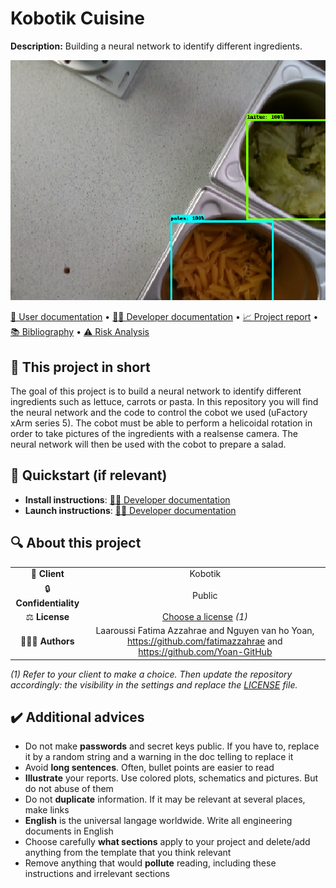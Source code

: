 # Kobotik Cuisine

**Description:** Building a neural network to identify different ingredients. 

<img src="https://github.com/Yoan-GitHub/Kobotik-Cuisine/blob/main/assets/img/Screenshot%20from%202023-02-08%2001-52-59.png"> 

[📖 User documentation](docs/user) • [👨‍💻 Developer documentation](docs/developer) • [📈 Project report](docs/report) • [📚 Bibliography](docs/bibliography) • [⚠️ Risk Analysis](docs/risk)
  
## 📄 This project in short
The goal of this project is to build a neural network to identify different ingredients such as lettuce, carrots or pasta. In this repository you will find the neural network and the code to control the cobot we used (uFactory xArm series 5). The cobot must be able to perform a helicoidal rotation in order to take pictures of the ingredients with a realsense camera.
The neural network will then be used with the cobot to prepare a salad.  

## 🚀 Quickstart (if relevant)

* **Install instructions**: [👨‍💻 Developer documentation](docs/developer)
* **Launch instructions**: [👨‍💻 Developer documentation](docs/developer)

## 🔍 About this project

|       |        |
|:----------------------------:|:-----------------------------------------------------------------------:|
| 💼 **Client**                |  Kobotik                                              |
| 🔒 **Confidentiality**       |  Public                                         |
| ⚖️ **License**               |  [Choose a license](https://choosealicense.com/) *(1)*                  |
| 👨‍👨‍👦 **Authors**               |  Laaroussi Fatima Azzahrae and Nguyen van ho Yoan, https://github.com/fatimazzahrae and https://github.com/Yoan-GitHub    |


*(1) Refer to your client to make a choice. Then update the repository accordingly: the visibility in the settings and replace the [LICENSE](./LICENSE) file.*

## ✔️ Additional advices

* Do not make **passwords** and secret keys public. If you have to, replace it by a random string and a warning in the doc telling to replace it
* Avoid **long sentences**. Often, bullet points are easier to read
* **Illustrate** your reports. Use colored plots, schematics and pictures. But do not abuse of them
* Do not **duplicate** information. If it may be relevant at several places, make links
* **English** is the universal langage worldwide. Write all engineering documents in English
* Choose carefully **what sections** apply to your project and delete/add anything from the template that you think relevant
* Remove anything that would **pollute** reading, including these instructions and irrelevant sections
